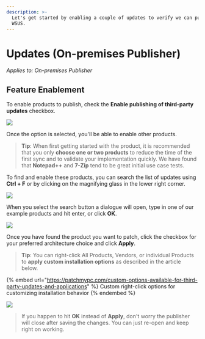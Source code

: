 ```yaml
---
description: >-
  Let's get started by enabling a couple of updates to verify we can publish to
  WSUS.
---
```


# Updates (On-premises Publisher)

_Applies to: On-premises Publisher_

## Feature Enablement&#x20;

To enable products to publish, check the <strong>Enable publishing of third-party updates</strong> checkbox.

![](/_images/image-(1214).png>)

Once the option is selected, you'll be able to enable other products.&#x20;

<blockquote class="wp-block-quote">
<p><strong>Tip</strong>: When first getting started with the product, it is recommended that you only <strong>choose one or two products</strong> to reduce the time of the first sync and to validate your implementation quickly. We have found that <strong>Notepad++</strong> and <strong>7-Zip</strong> tend to be great initial use case tests.</p>
</blockquote>

To find and enable these products, you can search the list of updates using <strong>Ctrl + F</strong> or by clicking on the magnifying glass in the lower right corner.&#x20;

![](/_images/image-(1099).png>)

When you select the search button a dialogue will open, type in one of our example products and hit enter, or click <strong>OK</strong>.

![](/_images/image-(1126).png>)

Once you have found the product you want to patch, click the checkbox for your preferred architecture choice and click <strong>Apply</strong>.

<blockquote class="wp-block-quote">
<p><strong>Tip</strong>: You can right-click All Products, Vendors, or individual Products to <strong>apply custom installation options</strong> as described in the article below.</p>
</blockquote>

{% embed url="https://patchmypc.com/custom-options-available-for-third-party-updates-and-applications" %}
Custom right-click options for customizing installation behavior
{% endembed %}

![](/_images/image-(1154).png>)

<blockquote class="wp-block-quote">
<p>If you happen to hit <strong>OK</strong>  instead of <strong>Apply</strong>, don't worry the publisher will close after saving the changes. You can just re-open and keep right on working.</p>
</blockquote>
